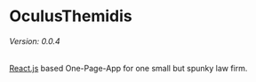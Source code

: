 # OculusThemidis
###### Version: 0.0.4

 [React.js](https://facebook.github.io/react/) based One-Page-App for one small but spunky law firm.

